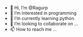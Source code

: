 - 👋 Hi, I’m @Ragurp
- 👀 I’m interested in programming
- 🌱 I’m currently learning python
- 💞️ I’m looking to collaborate on ...
- 📫 How to reach me ...

<!---
Ragurp/Ragurp is a ✨ special ✨ repository because its `README.md` (this file) appears on your GitHub profile.
You can click the Preview link to take a look at your changes.
--->
